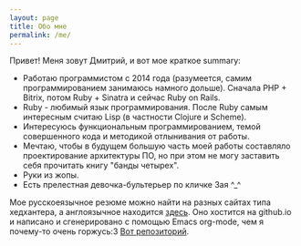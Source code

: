 ```yaml
---
layout: page
title: Обо мне
permalink: /me/
---
```


Привет! Меня зовут Дмитрий, и вот мое краткое summary:

* Работаю программистом с 2014 года (разумеется, самим
  программированием занимаюсь намного дольше).
  Сначала PHP + Bitrix, потом Ruby + Sinatra и сейчас Ruby on Rails.
* Ruby - любимый язык программирования. После Ruby самым интересным
  считаю Lisp (в частности Clojure и Scheme).
* Интересуюсь функциональным программированием, темой совершенного
  кода и методикой отлынивания от работы.
* Мечтаю, чтобы в будущем большую часть моей работы составляло
  проектирование архитектуры ПО, но при этом не могу заставить себя
  прочитать книгу "банды четырех".
* Руки из жопы.
* Есть прелестная девочка-бультерьер по кличке Зая ^_^

Мое русскоеязычное резюме можно найти на разных сайтах типа хедхантера, а
англоязычное находится [здесь](https://nondv.wtf). Оно хостится на github.io и
написано и сгенерировано с помощью Emacs org-mode, чем я почему-то очень
горжусь:3 [Вот репозиторий](https://github.com/Nondv/cv).

